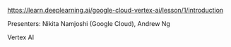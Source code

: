 https://learn.deeplearning.ai/google-cloud-vertex-ai/lesson/1/introduction

Presenters: Nikita Namjoshi (Google Cloud), Andrew Ng

Vertex AI